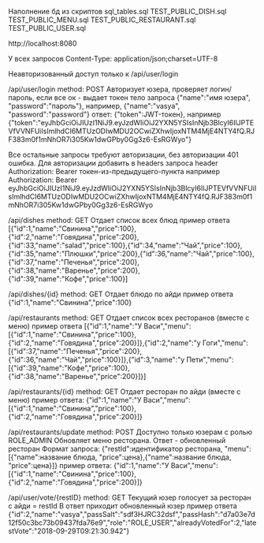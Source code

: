 Наполнение бд из скриптов
sql_tables.sql
TEST_PUBLIC_DISH.sql
TEST_PUBLIC_MENU.sql
TEST_PUBLIC_RESTAURANT.sql
TEST_PUBLIC_USER.sql

http://localhost:8080

У всех запросов Content-Type: application/json;charset=UTF-8

Неавторизованный доступ только к /api/user/login

/api/user/login
method: POST
Авторизует юзера, проверяет логин/пароль, если все ок - выдает токен
тело запроса {"name":"имя юзера", "password":"пароль"}, например, {"name":"vasya", "password":"password"}
ответ: {"token":JWT-токен}, например {"token":"eyJhbGciOiJIUzI1NiJ9.eyJzdWIiOiJ2YXN5YSIsInNjb3BlcyI6IlJPTEVfVVNFUiIsImlhdCI6MTUzODIwMDU2OCwiZXhwIjoxNTM4MjE4NTY4fQ.RJF383m0f1mNhOR7i305Kw1dwGPby0Gg3z6-EsRGWyo"}

Все остальные запросы требуют авторизации, без авторизации 401 ошибка.
Для авторизации добавить в headers запроса header Authorization: Bearer токен-из-предыдущего-пункта
например Authorization: Bearer eyJhbGciOiJIUzI1NiJ9.eyJzdWIiOiJ2YXN5YSIsInNjb3BlcyI6IlJPTEVfVVNFUiIsImlhdCI6MTUzODIwMDU2OCwiZXhwIjoxNTM4MjE4NTY4fQ.RJF383m0f1mNhOR7i305Kw1dwGPby0Gg3z6-EsRGWyo

/api/dishes
method: GET
Отдает список всех блюд
пример ответа
[{"id":1,"name":"Свинина","price":100},{"id":2,"name":"Говядина","price":200},{"id":33,"name":"salad","price":100},{"id":34,"name":"Чай","price":100},{"id":35,"name":"Плюшки","price":200},{"id":36,"name":"Чай","price":100},{"id":37,"name":"Печенья","price":200},{"id":38,"name":"Варенье","price":200},{"id":39,"name":"Кофе","price":100}]

/api/dishes/{id}
method: GET
Отдает блюдо по айди
пример ответа
{"id":1,"name":"Свинина","price":100}

/api/restaurants
method: GET
Отдает список всех ресторанов (вместе с меню)
пример ответа
[{"id":1,"name":"У Васи","menu":[{"id":1,"name":"Свинина","price":100},{"id":2,"name":"Говядина","price":200}]},{"id":2,"name":"у Гоги","menu":[{"id":37,"name":"Печенья","price":200},{"id":36,"name":"Чай","price":100}]},{"id":3,"name":"у Пети","menu":[{"id":39,"name":"Кофе","price":100},{"id":38,"name":"Варенье","price":200}]}]

/api/restaurants/{id}
method: GET
Отдает ресторан по айди (вместе с меню)
пример ответа:
{"id":1,"name":"У Васи","menu":[{"id":1,"name":"Свинина","price":100},{"id":2,"name":"Говядина","price":200}]}

/api/restaurants/update
method: POST
Доступно только юзерам с ролью ROLE_ADMIN
Обновляет меню ресторана. Ответ - обновленный ресторан
Формат запроса: {"restId":идентификатор ресторана, "menu": [{"name":название блюда, "price":цена},{"name":название блюда, "price":цена}]}
пример ответа:
{"id":1,"name":"У Васи","menu":[{"id":1,"name":"Свинина","price":100},{"id":2,"name":"Говядина","price":200}]}

/api/user/vote/{restID}
method: GET
Текущий юзер голосует за ресторан c айди = restId
В ответ приходит обновленный юзер
пример ответа
{"id":2,"name":"vasya","passSalt":"sdf3HJRC32dsf","passHash":"d7a03e7d12f50c3bc73b09437fda76e9","role":"ROLE_USER","alreadyVotedFor":2,"latestVote":"2018-09-29T09:21:30.942"}
